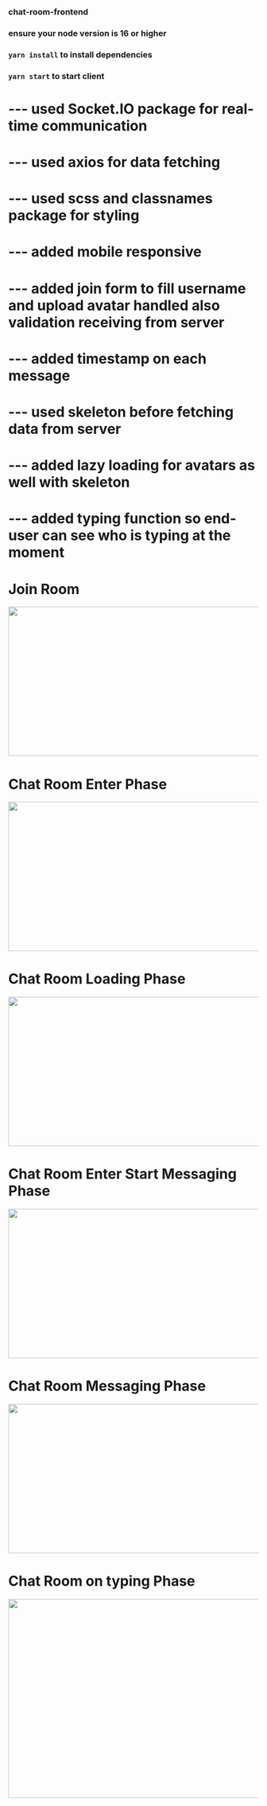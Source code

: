 ### chat-room-frontend

### ensure your node version is 16 or higher

### `yarn install` to install dependencies

### `yarn start` to start client

# --- used Socket.IO package for real-time communication

# --- used axios for data fetching

# --- used scss and classnames package for styling

# --- added mobile responsive

# --- added join form to fill username and upload avatar handled also validation receiving from server

# --- added timestamp on each message

# --- used skeleton before fetching data from server

# --- added lazy loading for avatars as well with skeleton

# --- added typing function so end-user can see who is typing at the moment

# Join Room

<img src="https://i.ibb.co/bzVKpK7/Screenshot-2023-09-10-142722.png" width="600px" height="300px">

# Chat Room Enter Phase

<img src="https://i.ibb.co/s6D52C0/Screenshot-1948.png" width="600px" height="300px">

# Chat Room Loading Phase

<img src="https://i.ibb.co/FKMFLTf/Screenshot-2023-09-10-142708.png" width="600px" height="300px">

# Chat Room Enter Start Messaging Phase

<img src="https://i.ibb.co/s6D52C0/Screenshot-1948.png" width="600px" height="300px">
 
# Chat Room Messaging Phase

<img src="https://i.ibb.co/Y8zj7v5/Screenshot-1950.png" width="600px" height="300px">

# Chat Room on typing Phase

<img src="https://i.ibb.co/R21B3X3/Screenshot-2023-09-10-144257.png" width="600px" height="400px">
